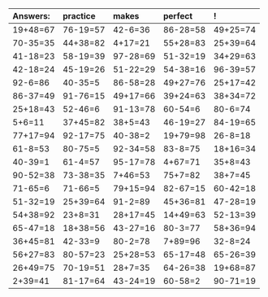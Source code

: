 | Answers: | practice | makes | perfect | ! |
| :--- | :--- | :--- | :--- | :--- |
| 19+48=67 | 76-19=57 | 42-6=36 | 86-28=58 | 49+25=74 | 
| 70-35=35 | 44+38=82 | 4+17=21 | 55+28=83 | 25+39=64 | 
| 41-18=23 | 58-19=39 | 97-28=69 | 51-32=19 | 34+29=63 | 
| 42-18=24 | 45-19=26 | 51-22=29 | 54-38=16 | 96-39=57 | 
| 92-6=86 | 40-35=5 | 86-58=28 | 49+27=76 | 25+17=42 | 
| 86-37=49 | 91-76=15 | 49+17=66 | 39+24=63 | 38+34=72 | 
| 25+18=43 | 52-46=6 | 91-13=78 | 60-54=6 | 80-6=74 | 
| 5+6=11 | 37+45=82 | 38+5=43 | 46-19=27 | 84-19=65 | 
| 77+17=94 | 92-17=75 | 40-38=2 | 19+79=98 | 26-8=18 | 
| 61-8=53 | 80-75=5 | 92-34=58 | 83-8=75 | 18+16=34 | 
| 40-39=1 | 61-4=57 | 95-17=78 | 4+67=71 | 35+8=43 | 
| 90-52=38 | 73-38=35 | 7+46=53 | 75+7=82 | 38+7=45 | 
| 71-65=6 | 71-66=5 | 79+15=94 | 82-67=15 | 60-42=18 | 
| 51-32=19 | 25+39=64 | 91-2=89 | 45+36=81 | 47-28=19 | 
| 54+38=92 | 23+8=31 | 28+17=45 | 14+49=63 | 52-13=39 | 
| 65-47=18 | 18+38=56 | 43-27=16 | 80-3=77 | 58+36=94 | 
| 36+45=81 | 42-33=9 | 80-2=78 | 7+89=96 | 32-8=24 | 
| 56+27=83 | 80-57=23 | 25+28=53 | 65-17=48 | 65-26=39 | 
| 26+49=75 | 70-19=51 | 28+7=35 | 64-26=38 | 19+68=87 | 
| 2+39=41 | 81-17=64 | 43-24=19 | 60-58=2 | 90-71=19 | 
